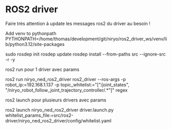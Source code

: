 # ROS2 driver

Faire très attention à update les messages ros2 du driver au besoin !

Add venv to pythonpath
PYTHONPATH=/home/thomas/development/git/niryo/ros2_driver_ws/venv/lib/python3.12/site-packages

sudo rosdep init
rosdep update
rosdep install --from-paths src --ignore-src -r -y



ros2 run pour 1 driver avec params

ros2 run niryo_ned_ros2_driver ros2_driver --ros-args -p robot_ip:=192.168.1.137 -p topic_whitelist:="[\"/joint_states\", \"/niryo_robot_follow_joint_trajectory_controller/.*\"]"
regex

ros2 launch pour plusieurs drivers avec params

ros2 launch niryo_ned_ros2_driver driver.launch.py whitelist_params_file:=src/ros2-driver/niryo_ned_ros2_driver/config/whitelist.yaml